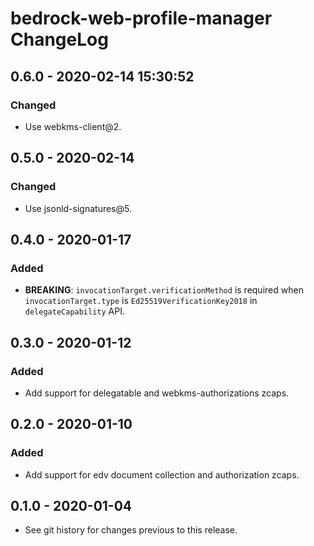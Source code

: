# bedrock-web-profile-manager ChangeLog

## 0.6.0 - 2020-02-14 15:30:52

### Changed
- Use webkms-client@2.

## 0.5.0 - 2020-02-14

### Changed
- Use jsonld-signatures@5.

## 0.4.0 - 2020-01-17

### Added
- **BREAKING**: `invocationTarget.verificationMethod` is required when
  `invocationTarget.type` is `Ed25519VerificationKey2018` in
  `delegateCapability` API.

## 0.3.0 - 2020-01-12

### Added
- Add support for delegatable and webkms-authorizations zcaps.

## 0.2.0 - 2020-01-10

### Added
- Add support for edv document collection and authorization zcaps.

## 0.1.0 - 2020-01-04

- See git history for changes previous to this release.
